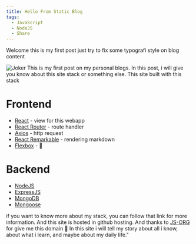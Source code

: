 ```yaml
---
title: Hello From Static Blog
tags:
  - JavaScript
  - NodeJS
  - Share
---
```


Welcome this is my first post just try to fix some typografi style on blog content

<!-- more -->

![Joker](https://i.giphy.com/xT9GEN48ygdJFm2Yh2.gif)
This is my first post on my personal blogs. In this post, i will give you know about this site stack or something else.
This site built with this stack

# Frontend
* [React](https://facebook.github.io/react) - view for this webapp
* [React Router](https://github.com/reactjs/react-router) - route handler
* [Axios](https://github.com/mzabriskie/axios) - http request
* [React Remarkable](https://github.com/acdlite/react-remarkable) - rendering markdown
* [Flexbox](https://developer.mozilla.org/en-US/docs/Web/CSS/CSS_Flexible_Box_Layout/Using_CSS_flexible_boxes) - 💙

# Backend
* [NodeJS](https://nodejs.org/en/)
* [ExpressJS](http://expressjs.com/)
* [MongoDB](https://www.mongodb.com/)
* [Mongoose](http://mongoosejs.com/)

if you want to know more about my stack, you can follow that link for more information.
And this site is hosted in github hosting. And thanks to [JS-ORG](https://github.com/js-org) for give me this domain 😬
In this site i will tell my story about all i know, about what i learn, and maybe about my daily life."